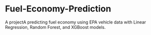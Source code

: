 # Fuel-Economy-Prediction
A projectA predicting fuel economy using EPA vehicle data with Linear Regression, Random Forest, and XGBoost models.
